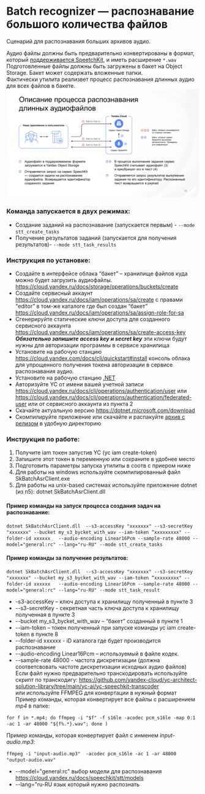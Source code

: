# Batch recognizer — распознавание большого количества файлов 

Сценарий для распознавания больших архивов аудио.

Аудио файлы должны быть предварительно конвертированы в формат, который [поддерживается SpeetchKit](https://cloud.yandex.ru/docs/speechkit/stt/formats), и иметь расширение `*.wav` <br/>
Подготовленные файлы должны быть загружены в бакет на Object Storage. Бакет может содержать вложенные папки.<br/>
Фактически утилита реализвет процесс распознавания длинных аудио для всех файлов в бакете.<br/>
<img src="assets/process.png" width="600px" alt="роцесс распознавания длинных аудио" />
### Команда запускается в двух режимах:
+ Cоздание заданий на распознавание (запускается первым) - `--mode stt_create_tasks`
+ Получение результатов заданий (запускается для получения результатов)- `--mode stt_task_results`


### Инструкция по установке:
+ Создайте в интерфейсе облака “бакет” – хранилище файлов куда можно будет загрузить аудиофайлы. https://cloud.yandex.ru/docs/storage/operations/buckets/create 
+ Создайте сервисный аккаунт https://cloud.yandex.ru/docs/iam/operations/sa/create  с правами “editor” в том-же каталоге где был создан “бакет” 
  https://cloud.yandex.ru/docs/iam/operations/sa/assign-role-for-sa
+ Сгенерируйте статические ключи доступа для созданного сервисного аккаунта https://cloud.yandex.ru/docs/iam/operations/sa/create-access-key ***Обязательно запишите access key и secret key*** эти ключи будут нужны для авторизации программы в сервисе хранилища
+ Установите на рабочую станцию https://cloud.yandex.com/docs/cli/quickstart#install консоль облака для упрощенного получения токена авторизации в сервисе распознавания аудио.
+ Установите на рабочую станцию [.NET](https://dotnet.microsoft.com/download)
+ Авторизуйте YC от имени вашей учетной записи https://cloud.yandex.ru/docs/cli/operations/authentication/user или https://cloud.yandex.ru/docs/cli/operations/authentication/federated-user или от сервисного аккаунта из пункта 2
+ Скачайте актуальную версию   https://dotnet.microsoft.com/download
+ Скомпилируйте приложение или скачайте и распакуйте [архив с релизом](https://github.com/yandex-cloud/yc-architect-solution-library/releases/tag/SpeechKit) в удобную директорию


### Инструкция по работе:
<ol>
 <li>Получите iam токен запустив YC (yc iam create-token)</li>
 <li>Запишите этот токен в переменную или сохраните в удобнее место</li>
 <li>Подготовить параметры запуска утилиты в соотв с приером ниже</li>
 <li>Для работы на windows используйте скомпилированный файл SkBatchAsrClient.exe</li>
 <li>Для работы на unix-based системах используйте приложение dotnet (из п5):
dotnet SkBatchAsrClient.dll</li>
</ol>

#### Пример команды на запуск процесса создания задач на распознавание:
```bsh
dotnet SkBatchAsrClient.dll  --s3-accessKey "xxxxxxx" --s3-secretKey  "xxxxxxx" --bucket my_s3_bycket_with_wav --iam-token “xxxxxxxxx" --folder-id xxxxxx   --audio-encoding Linear16Pcm --sample-rate 48000 --model="general:rc" --lang="ru-RU" --mode stt_create_tasks
``` 
#### Пример команды за получение результатов:
```bsh
dotnet SkBatchAsrClient.dll  --s3-accessKey "xxxxxxx" --s3-secretKey  "xxxxxxx" --bucket my_s3_bycket_with_wav --iam-token “xxxxxxxxx" --folder-id xxxxxx   --audio-encoding Linear16Pcm --sample-rate 48000 --model="general:rc" --lang="ru-RU" --mode stt_task_result
``` 

+ -s3-accessKey – ключ доступа к хранилищу полученный в пункте 3
+ --s3-secretKey  - секретная часть ключа доступа к хранилищу полученная в пункте 3
+ --bucket my_s3_bycket_with_wav – “бакет” созданный в пункте 1
+ --iam-token – токен полученный при запуске команды yc iam create-token в пункте 8
+ --folder-id xxxxxx   - iD каталога где будет производится распознавание
+ --audio-encoding Linear16Pcm – используемый в файле кодек.
+ --sample-rate 48000 - частота дискретизации (должна соответсвовать частоте дискретизации исходных аудио файлов)<br/>
Если файл нужно предварительно транскодировать используйте скрипт по транскодигу: https://github.com/yandex-cloud/yc-architect-solution-library/tree/main/yc-ai/yc-speechkit-transcoder <br/>
или используйте FFMPEG для конвертации в нужный формат<br/>
Пример команды, которая конвертирует все файлы с расширением *mp4* в папке:
```bsh
for f in *.mp4; do ffmpeg -i "$f" -f s16le -acodec pcm_s16le -map 0:1 -ac 1 -ar 48000 "${f%.*}.wav"; done )
```
Пример команды, которая конвертирует файл с инменем *input-audio.mp3*:
```bsh
ffmpeg -i "input-audio.mp3"  -acodec pcm_s16le -ac 1 -ar 48000  "output-audio.wav"
```

+ --model="general:rc" выбор модели для распознавания https://cloud.yandex.ru/docs/speechkit/stt/models
+ --lang="ru-RU язык который нужно распознать

